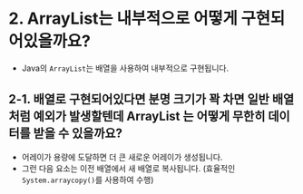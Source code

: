 # 2. ArrayList는 내부적으로 어떻게 구현되어있을까요?

- Java의 `ArrayList`는 배열을 사용하여 내부적으로 구현됩니다.

## 2-1. 배열로 구현되어있다면 분명 크기가 꽉 차면 일반 배열처럼 예외가 발생할텐데 ArrayList 는 어떻게 무한히 데이터를 받을 수 있을까요?

- 어레이가 용량에 도달하면 더 큰 새로운 어레이가 생성됩니다.
- 그런 다음 요소는 이전 배열에서 새 배열로 복사됩니다. (효율적인`System.arraycopy()`를 사용하여 수행)
